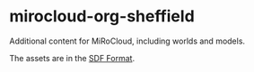 # mirocloud-org-sheffield

Additional content for MiRoCloud, including worlds and models.

The assets are in the [SDF Format](http://sdformat.org/).
